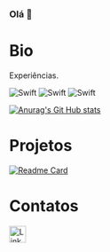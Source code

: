 ### Olá 👋

# Bio

Experiências.

![Swift](https://img.shields.io/badge/Unity-100000?style=for-the-badge&logo=unity&logoColor=white)
![Swift](https://img.shields.io/badge/C%23-239120?style=for-the-badge&logo=c-sharp&logoColor=white)
![Swift](https://img.shields.io/badge/blender-%23F5792A.svg?style=for-the-badge&logo=blender&logoColor=white)


[![Anurag's Git Hub stats](https://github-readme-stats.vercel.app/api?username=sarahhdias&theme=dracula)](https://github.com/anuraghazra/github-readme-stats)

# Projetos

[![Readme Card](https://github-readme-stats.vercel.app/api/pin/?username=sarahhdias&repo=devweekgit.github.io&theme=dracula)](https://github.com/anuraghazra/github-readme-stats)

# Contatos

[<img src="https://img.shields.io/badge/LinkedIn-0077B5?style=for-the-badge&logo=linkedin&logoColor=white" alt="Linkedin" height="30">](https://www.linkedin.com/in/sarah-dias-a6a760140/)
